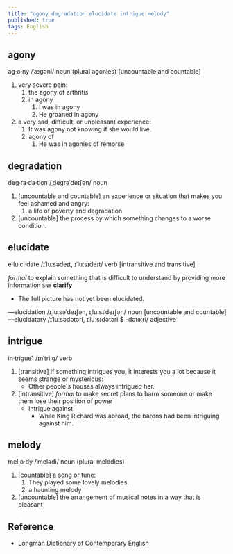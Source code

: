 ```yaml
---
title: "agony degradation elucidate intrigue melody"
published: true
tags: English
---
```


## agony

ag·o·ny /ˈæɡəni/ noun (plural agonies) [uncountable and countable]

1. very severe pain:
   1. the agony of arthritis
   2. in agony
      1. I was in agony
      2. He groaned in agony
2. a very sad, difficult, or unpleasant experience:
   1. It was agony not knowing if she would live.
   2. agony of
      1. He was in agonies of remorse

## degradation

deg·ra·da·tion /ˌdeɡrəˈdeɪʃən/ noun

1. [uncountable and countable] an experience or situation that makes you feel ashamed and angry:
   1. a life of poverty and degradation
2. [uncountable] the process by which something changes to a worse condition.

## elucidate

e·lu·ci·date /ɪˈluːsədeɪt, ɪˈluːsɪdeɪt/ verb [intransitive and transitive]

*formal* to explain something that is difficult to understand by providing more
information `SNY` **clarify**

- The full picture has not yet been elucidated.

—elucidation /ɪˌluːsəˈdeɪʃən, ɪˌluːsɪˈdeɪʃən/ noun [uncountable and countable]
—elucidatory /ɪˈluːsədətəri, ɪˈluːsɪdətəri $ -dətɔːri/ adjective

## intrigue

in·trigue1 /ɪnˈtriːɡ/ verb

1. [transitive] if something intrigues you, it interests you a lot because it seems
   strange or mysterious:
   - Other people's houses always intrigued her.
2. [intransitive] *formal* to make secret plans to harm someone or make them lose their
   position of power
   - intrigue against
     - While King Richard was abroad, the barons had been intriguing against him.

## melody

mel·o·dy /ˈmelədi/ noun (plural melodies)

1. [countable] a song or tune:
   1. They played some lovely melodies.
   2. a haunting melody
2. [uncountable] the arrangement of musical notes in a way that is pleasant

## Reference

- Longman Dictionary of Contemporary English